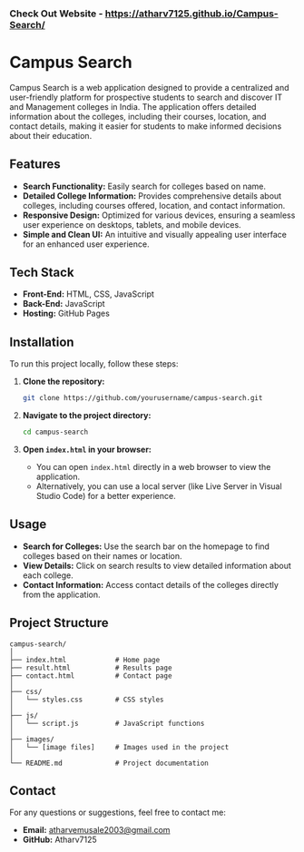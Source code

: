 ### Check Out Website - https://atharv7125.github.io/Campus-Search/

# Campus Search

Campus Search is a web application designed to provide a centralized and user-friendly platform for prospective students to search and discover IT and Management colleges in India. The application offers detailed information about the colleges, including their courses, location, and contact details, making it easier for students to make informed decisions about their education.



## Features
- **Search Functionality:** Easily search for colleges based on name.
- **Detailed College Information:** Provides comprehensive details about colleges, including courses offered, location, and contact information.
- **Responsive Design:** Optimized for various devices, ensuring a seamless user experience on desktops, tablets, and mobile devices.
- **Simple and Clean UI:** An intuitive and visually appealing user interface for an enhanced user experience.

## Tech Stack
- **Front-End:** HTML, CSS, JavaScript
- **Back-End:** JavaScript
- **Hosting:** GitHub Pages

## Installation
To run this project locally, follow these steps:

1. **Clone the repository:**
   ```bash
   git clone https://github.com/yourusername/campus-search.git
   ```
   
2. **Navigate to the project directory:**
   ```bash
   cd campus-search
   ```
   
3. **Open `index.html` in your browser:**
   - You can open `index.html` directly in a web browser to view the application.
   - Alternatively, you can use a local server (like Live Server in Visual Studio Code) for a better experience.

## Usage
- **Search for Colleges:** Use the search bar on the homepage to find colleges based on their names or location.
- **View Details:** Click on search results to view detailed information about each college.
- **Contact Information:** Access contact details of the colleges directly from the application.

## Project Structure
```
campus-search/
│
├── index.html            # Home page
├── result.html           # Results page
├── contact.html          # Contact page
│
├── css/
│   └── styles.css        # CSS styles
│
├── js/
│   └── script.js         # JavaScript functions
│
├── images/
│   └── [image files]     # Images used in the project
│
└── README.md             # Project documentation
```

## Contact
For any questions or suggestions, feel free to contact me:

- **Email:** atharvemusale2003@gmail.com
- **GitHub:** Atharv7125
